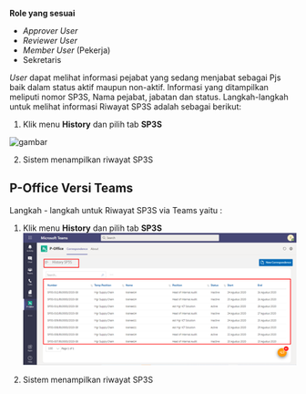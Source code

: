 **Role yang sesuai**

- *Approver User*
- *Reviewer User*
- *Member User* (Pekerja)
- Sekretaris

*User* dapat melihat informasi pejabat yang sedang menjabat sebagai Pjs baik dalam status aktif maupun non-aktif. Informasi yang ditampilkan meliputi nomor SP3S, Nama pejabat, jabatan dan status. Langkah-langkah untuk melihat informasi Riwayat SP3S adalah sebagai berikut:

1. Klik menu **History** dan pilih tab **SP3S**

![gambar](SC_SP3S/SP50.png)

2. Sistem menampilkan riwayat SP3S



## **P-Office Versi Teams**


Langkah - langkah untuk Riwayat SP3S via Teams yaitu :

 1.	Klik menu **History** dan pilih tab **SP3S**
 ![gambar](SP3S/SP3S_Teams/SP3S51.png)

 2. Sistem menampilkan riwayat SP3S